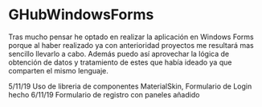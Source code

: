 # GHubWindowsForms
Tras mucho pensar he optado en realizar la aplicación en Windows Forms porque al haber realizado ya con anterioridad proyectos me resultará mas sencillo llevarlo a cabo. Además puedo así aprovechar la lógica de obtención de datos y tratamiento de estes que había ideado ya que comparten el mismo lenguaje.

5/11/19 Uso de libreria de componentes MaterialSkin, Formulario de Login hecho
6/11/19 Formulario de registro con paneles añadido
